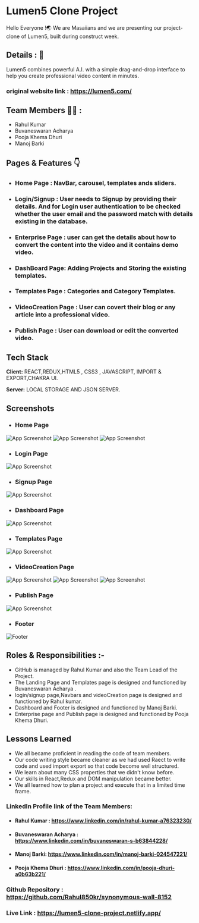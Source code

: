 # Lumen5 Clone Project

Hello Everyone !🌏 We are Masaiians and we are presenting our project- clone of Lumen5, built during construct week.


## Details : 🔭

Lumen5 combines powerful A.I. with a simple drag-and-drop interface to help you create professional video content in minutes.

### original website link : https://lumen5.com/

## Team Members 👨‍💻 :

- Rahul Kumar
- Buvaneswaran Acharya
- Pooja Khema Dhuri
- Manoj Barki

## Pages & Features 👇

 - ### Home Page : NavBar, carousel, templates ands sliders.
 - ### Login/Signup : User needs to Signup by providing their details. And for Login user authentication to be checked whether the user email and the password match with details existing in the database.
 - ### Enterprise Page : user can get the details about how to convert the content into the video and it contains demo video.
 - ### DashBoard Page: Adding Projects and Storing the existing templates.
 - ### Templates Page : Categories and Category Templates.
 - ### VideoCreation Page : User can covert their blog or any article into a professional video.
 - ### Publish Page : User can download or edit the converted video.


## Tech Stack

**Client:** REACT,REDUX,HTML5 , CSS3 , JAVASCRIPT, IMPORT & EXPORT,CHAKRA UI.

**Server:** LOCAL STORAGE AND JSON SERVER.


## Screenshots
- ### Home Page
![App Screenshot](https://user-images.githubusercontent.com/101577492/190917881-4ff75298-e44d-46cf-9389-85283ae7a173.png)
![App Screenshot](https://user-images.githubusercontent.com/101577492/190917883-1be67123-d407-4f21-87dd-a96948d5ff9b.png)
![App Screenshot](https://user-images.githubusercontent.com/101577492/190917888-6b6654a8-6ab0-4779-9d28-5c3ff3115ebf.png)

- ### Login Page
![App Screenshot](https://user-images.githubusercontent.com/101577492/190917927-7e49a406-193f-4dda-9cf2-3d8c32c11007.png)

- ### Signup Page
![App Screenshot](https://user-images.githubusercontent.com/101577492/190917931-f266bc9c-0ba7-46ce-930a-3b92bacb0ea3.png)

- ### Dashboard Page
![App Screenshot](https://user-images.githubusercontent.com/101577492/190917916-082bf705-2c83-4e08-bdfc-0443d688192f.png)

- ### Templates Page
![App Screenshot](https://user-images.githubusercontent.com/101577492/190917932-6ddadc87-0da6-443f-a7fa-cd78f8fe1ac8.png)

- ### VideoCreation Page
![App Screenshot](https://user-images.githubusercontent.com/101577492/190917950-584b2d1c-08b8-4133-b289-c04296c237a7.png)
![App Screenshot](https://user-images.githubusercontent.com/101577492/190917958-ca251d39-7bd6-4e5c-978e-6551be60c271.png)
![App Screenshot](https://user-images.githubusercontent.com/101577492/190917965-892291ed-9dd9-479d-a7a6-bbb20f2e01fa.png)

- ### Publish Page
![App Screenshot](https://user-images.githubusercontent.com/101577492/190917925-d090958a-0d05-471f-995a-7a703f1287b7.png)

- ### Footer
![Footer](https://user-images.githubusercontent.com/101577492/190917921-e91b6cfa-b432-47b9-9e77-64eb37b4feeb.png)

## Roles & Responsibilities :-

- GitHub is managed by Rahul Kumar and also the Team Lead of the Project.
- The Landing Page and Templates page is designed and functioned by Buvaneswaran Acharya .
- login/signup page,Navbars and videoCreation page is designed and functioned by Rahul kumar.
- Dashboard and Footer is designed and functioned by Manoj Barki.
- Enterprise page and Publish page is designed and functioned by Pooja Khema Dhuri.

    
## Lessons Learned

- We all became proficient in reading the code of team members.
- Our code writing style became cleaner as we had used Raect to write code and used import export so that code become well structured.
- We learn about many CSS properties that we didn't know before.
- Our skills in React,Redux and DOM manipulation became better.
- We all learned how to plan a project and execute that in a limited time frame.

### LinkedIn Profile link of the Team Members:
- #### Rahul Kumar : https://www.linkedin.com/in/rahul-kumar-a76323230/
- #### Buvaneswaran Acharya : https://www.linkedin.com/in/buvaneswaran-s-b63844228/
- #### Manoj Barki: https://www.linkedin.com/in/manoj-barki-024547221/
- #### Pooja Khema Dhuri : https://www.linkedin.com/in/pooja-dhuri-a0b63b221/


### Github Repository : https://github.com/Rahul850kr/synonymous-wall-8152
### Live Link : https://lumen5-clone-project.netlify.app/

